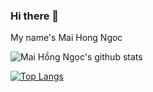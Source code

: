 ### Hi there 👋 
My name's Mai Hong Ngoc 

![Mai Hồng Ngọc's github stats](https://github-readme-stats.vercel.app/api?username=daisymai99&show_icons=true&theme=gradient)

[![Top Langs](https://github-readme-stats.vercel.app/api/top-langs/?username=daisymai99)](https://github.com/daisymai99/daisymai99/edit/main/README.md)
